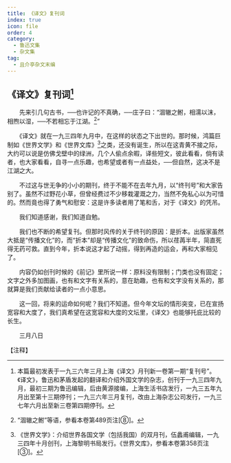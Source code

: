 ```yaml
---
title: 《译文》复刊词
index: true
icon: file
order: 4
category:
  - 鲁迅文集
  - 杂文集
tag:  
  - 且介亭杂文末编
---
```


## 《译文》复刊词[^①]

　　先来引几句古书，──也许记的不真确，──庄子曰：“涸辙之鲋，相濡以沫，相煦以湿，──不若相忘于江湖。[^②]”

　　《译文》就在一九三四年九月中，在这样的状态之下出世的。那时候，鸿篇巨制如《世界文学》和《世界文库》[^③]之类，还没有诞生，所以在这青黄不接之际，大约可以说是仿佛戈壁中的绿洲，几个人偷点余暇，译些短文，彼此看看，倘有读者，也大家看看，自寻一点乐趣，也希望或者有一点益处，──但自然，这决不是江湖之大。

　　不过这与世无争的小小的期刊，终于不能不在去年九月，以“终刊号”和大家告别了。虽然不过野花小草，但曾经费过不少移栽灌溉之力，当然不免私心以为可惜的。然而竟也得了勇气和慰安：这是许多读者用了笔和舌，对于《译文》的凭吊。

　　我们知道感谢，我们知道自勉。

　　我们也不断的希望复刊。但那时风传的关于终刊的原因：是折本。出版家虽然大抵是“传播文化”的，而“折本”却是“传播文化”的致命伤，所以荏苒半年，简直死得无药可救。直到今年，折本说这才起了动摇，得到再造的运会，再和大家相见了。

　　内容仍如创刊时候的《前记》里所说一样：原料没有限制；门类也没有固定；文字之外多加图画，也有和文字有关系的，意在助趣，也有和文字没有关系的，那就算是我们贡献给读者的一点小意思。

　　这一回，将来的运命如何呢？我们不知道。但今年文坛的情形突变，已在宣扬宽容和大度了，我们真希望在这宽容和大度的文坛里，《译文》也能够托庇比较的长生。

　　三月八日

【注释】

[^①]:本篇最初发表于一九三六年三月上海《译文》月刊新一卷第一期“复刊号”。《译文》，鲁迅和茅盾发起的翻译和介绍外国文学的杂志，创刊于一九三四年九月，最初三期为鲁迅编辑，后由黄源接编，上海生活书店发行，一九三五年九月出至第十三期停刊；一九三六年三月复刊，改由上海杂志公司发行，一九三七年六月出至新三卷第四期停刊。

[^②]:“涸辙之鲋”等语，参看本卷第489页注[⑧]。

[^③]:《世界文学》：介绍世界各国文学（包括我国）的双月刊，伍蠡甫编辑，一九三四年十月创刊，上海黎明书局发行。《世界文库》，参看本卷第358页注[③]。
